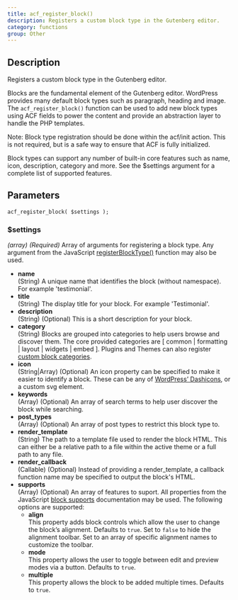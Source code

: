```yaml
---
title: acf_register_block()
description: Registers a custom block type in the Gutenberg editor.
category: functions
group: Other
---
```


## Description
Registers a custom block type in the Gutenberg editor.

Blocks are the fundamental element of the Gutenberg editor. WordPress provides many default block types such as paragraph, heading and image. The `acf_register_block()` function can be used to add new block types using ACF fields to power the content and provide an abstraction layer to handle the PHP templates.

Note: Block type registration should be done within the acf/init action. This is not required, but is a safe way to ensure that ACF is fully initialized.

Block types can support any number of built-in core features such as name, icon, description, category and more. See the $settings argument for a complete list of supported features.

## Parameters
```
acf_register_block( $settings );
```

### $settings
*(array)*	*(Required)* Array of arguments for registering a block type. Any argument from the JavaScript [registerBlockType()](https://wordpress.org/gutenberg/handbook/block-api/) function may also be used.
- **name** \
  (String) A unique name that identifies the block (without namespace). For example 'testimonial'.
- **title** \
  (String) The display title for your block. For example 'Testimonial'.
- **description** \
  (String) (Optional) This is a short description for your block.
- **category** \
  (String) Blocks are grouped into categories to help users browse and discover them. The core provided categories are  [ common | formatting | layout | widgets | embed ]. Plugins and Themes can also register [custom block categories](https://wordpress.org/gutenberg/handbook/extensibility/extending-blocks/#managing-block-categories).
- **icon** \
  (String|Array) (Optional) An icon property can be specified to make it easier to identify a block. These can be any of [WordPress’ Dashicons](https://developer.wordpress.org/resource/dashicons/), or a custom svg element.
- **keywords** \
  (Array) (Optional) An array of search terms to help user discover the block while searching.
- **post_types** \
  (Array) (Optional) An array of post types to restrict this block type to.
- **render_template** \
  (String) The path to a template file used to render the block HTML. This can either be a relative path to a file within the active theme or a full path to any file.
- **render_callback** \
  (Callable) (Optional) Instead of providing a render_template, a callback function name may be specified to output the block's HTML.
- **supports** \
  (Array) (Optional) An array of features to suport. All properties from the JavaScript [block supports](https://wordpress.org/gutenberg/handbook/block-api/) documentation may be used. The following options are supported:
    - **align** \
    This property adds block controls which allow the user to change the block’s alignment. Defaults to `true`. Set to `false` to hide the alignment toolbar. Set to an array of specific alignment names to customize the toolbar.
    - **mode** \
    This property allows the user to toggle between edit and preview modes via a button. Defaults to `true`.
    - **multiple** \
    This property allows the block to be added multiple times. Defaults to `true`.
  
  
  
  
  
